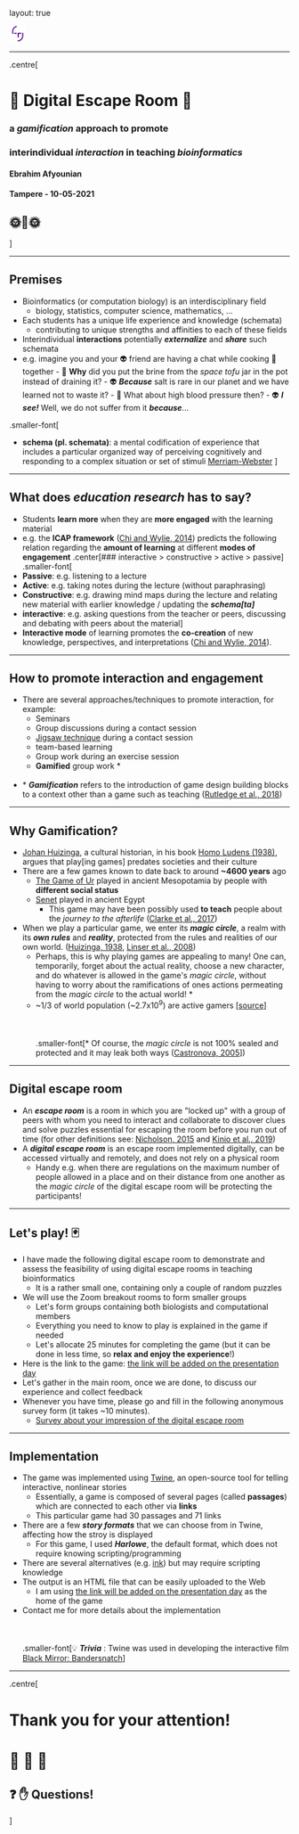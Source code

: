 layout: true

<div id="footer-content">
    <img src="28092020_digipilot_resources/TUNI_logo.png" style="width: 30px; height: 30px"/>
</div>

---
.centre[

# &#x1F3B2; Digital Escape Room &#x1F3B2;
### a ___gamification___ approach to promote
### interindividual ___interaction___ in teaching ___bioinformatics___ 
#### Ebrahim Afyounian  

#### Tampere - 10-05-2021

## &#x1F31E;&#x1F33A;&#x1F31E;

]

---

## Premises

- Bioinformatics (or computation biology) is an interdisciplinary field
  - biology, statistics, computer science, mathematics, ...
- Each students has a unique life experience and knowledge (schemata)
  - contributing to unique strengths and affinities to each of these fields
- Interindividual __interactions__ potentially ___externalize___ and ___share___ such schemata
- e.g. imagine you and your &#x1F47D; friend are having a chat while cooking &#x1F372; together
      - &#x1F464; __Why__ did you put the brine from the _space tofu_ jar in the pot instead of draining it? 
      - &#x1F47D; ___Because___ salt is rare in our planet and we have learned not to waste it? 
      - &#x1F464; What about high blood pressure then?
      - &#x1F47D; ___I see!___  Well, we do not suffer from it ___because___...

.smaller-font[
- __schema (pl. schemata)__: a mental codification of experience that includes a particular organized way of perceiving cognitively and responding to a complex situation or set of stimuli [Merriam-Webster](https://www.merriam-webster.com/dictionary/schema)
]

---

## What does _education research_ has to say?

- Students __learn more__ when they are __more engaged__ with the learning material
- e.g. the __ICAP framework__ ([Chi and Wylie, 2014](https://doi.org/10.1080/00461520.2014.965823)) predicts the following relation regarding the __amount of learning__ at different __modes of engagement__ 
.center[### interactive \> constructive \> active \> passive]
.smaller-font[
- __Passive__: e.g. listening to a lecture
- __Active__: e.g. taking notes during the lecture (without paraphrasing)
- __Constructive__: e.g. drawing mind maps during the lecture and relating new material with earlier knowledge / updating the ___schema[ta]___
- __interactive__: e.g. asking questions from the teacher or peers, discussing and debating with peers about the material]  
- __Interactive mode__ of learning promotes the __co-creation__ of new knowledge, perspectives, and interpretations ([Chi and Wylie, 2014](https://doi.org/10.1080/00461520.2014.965823)).

---

## How to promote interaction and engagement  

- There are several approaches/techniques to promote interaction, for example:
  - Seminars 
  - Group discussions during a contact session
  - [Jigsaw technique](https://en.wikipedia.org/wiki/Jigsaw_%28teaching_technique%29) during a contact session
  - team-based learning
  - Group work during an exercise session
  - __Gamified__ group work *
<br><br>
- \* ___Gamification___  refers to the introduction of game design building blocks to a context other than a game such as teaching ([Rutledge et al., 2018](https://doi.org/10.1097/ACM.0000000000002183))

---

## Why Gamification?
- [Johan Huizinga](https://en.wikipedia.org/wiki/Johan_Huizinga), a cultural historian, in his book [Homo Ludens (1938)](https://en.wikipedia.org/wiki/Homo_Ludens), argues that play[ing games] predates societies and their culture
- There are a few games known to date back to around __~4600 years__ ago
  - [The Game of Ur](https://en.wikipedia.org/wiki/Royal_Game_of_Ur) played in ancient Mesopotamia by people with __different social status__
  - [Senet](https://en.wikipedia.org/wiki/Senet) played in ancient Egypt
      - This game may have been possibly used __to teach__ people about the _journey to the afterlife_ ([Clarke et al., 2017](http://dx.doi.org/10.17083/ijsg.v4i3.180))
- When we play a particular game, we enter its ___magic circle___, a realm with its ___own rules___ and ___reality___, protected from the rules and realities of our own world. ([Huizinga, 1938](https://en.wikipedia.org/wiki/Homo_Ludens), [Linser et al., 2008](http://www.simplay.net/papers/MagicCircle-Linser-Lindstad-Vold08.pdf))
  - Perhaps, this is why playing games are appealing to many! One can, temporarily, forget about the actual reality, choose a new character, and do whatever is allowed in the game's _magic circle_, without having to worry about the ramifications of ones actions permeating from the _magic circle_ to the actual world! *
  - ~1/3 of world population (~2.7x10<sup>9</sup>) are active gamers [[source](https://newzoo.com/products/reports/global-games-market-report/)]
<br><br><br><br>
.smaller-font[\* Of course, the _magic circle_ is not 100% sealed and protected and it may leak both ways ([Castronova, 2005](https://press.uchicago.edu/ucp/books/book/chicago/S/bo3620704.html)])

---

## Digital escape room
- An ___escape room___ is a room in which you are "locked up" with a group of peers with whom you need to interact and collaborate to discover clues and solve puzzles essential for escaping the room before you run out of time (for other definitions see: [Nicholson, 2015](https://scottnicholson.com/pubs/erfacwhite.pdf) and [Kinio et al., 2019](https://doi.org/10.1016/j.jsurg.2018.06.030))
- A ___digital escape room___ is an escape room implemented digitally, can be accessed virtually and remotely, and does not rely on a physical room
  - Handy e.g. when there are regulations on the maximum number of people allowed in a place and on their distance from one another as the _magic circle_ of the digital escape room will be protecting the participants!    


---

## Let's play! &#x1F0CF;

- I have made the following digital escape room to demonstrate and assess the feasibility of using digital escape rooms in teaching bioinformatics 
  - It is a rather small one, containing only a couple of random puzzles
- We will use the Zoom breakout rooms to form smaller groups
  - Let's form groups containing both biologists and computational members 
  - Everything you need to know to play is explained in the game if needed
  - Let's allocate 25 minutes for completing the game (but it can be done in less time, so __relax and enjoy the experience__!)  
- Here is the link to the game: [the link will be added on the presentation day]()
- Let's gather in the main room, once we are done, to discuss our experience and collect feedback
- Whenever you have time, please go and fill in the following anonymous survey form (it takes ~10 minutes). 
  - [Survey about your impression of the digital escape room]()
---

## Implementation

- The game was implemented using [Twine](https://twinery.org/), an open-source tool for telling interactive, nonlinear stories
  - Essentially, a game is composed of several pages (called __passages__) which are connected to each other via __links__
  - This particular game had 30 passages and 71 links
- There are a few ___story formats___ that we can choose from in Twine, affecting how the stroy is displayed  
  - For this game, I used ___Harlowe___, the default format, which does not require knowing scripting/programming
- There are several alternatives (e.g. [ink](https://www.inklestudios.com/ink/)) but may require scripting knowledge
- The output is an HTML file that can be easily uploaded to the Web
  - I am using [the link will be added on the presentation day]() as the home of the game
- Contact me for more details about the implementation
<br><br><br><br>
.smaller-font[&#x1F4A1; ___Trivia___ : Twine was used in developing the interactive film [Black Mirror: Bandersnatch](https://en.wikipedia.org/wiki/Black_Mirror:_Bandersnatch)]

---

.centre[

# Thank you for your attention!

# &#x1F49B; &#x1F33A; &#x1F49A;

## &#x2753; &#x270B; **Questions!**


]
